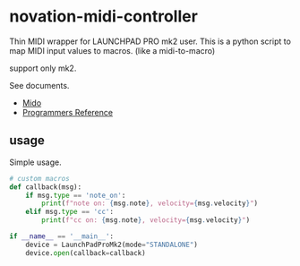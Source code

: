 # novation-midi-controller

Thin MIDI wrapper for LAUNCHPAD PRO mk2 user.
This is a python script to map MIDI input values to macros. (like a midi-to-macro)

support only mk2.

See documents.
- [Mido](https://mido.readthedocs.io/en/latest/index.html)
- [Programmers Reference](https://downloads.novationmusic.com/novation/launchpad-mk2/launchpad-pro)

## usage
Simple usage.

``` python
# custom macros
def callback(msg):
    if msg.type == 'note_on':
        print(f"note on: {msg.note}, velocity={msg.velocity}")
    elif msg.type == 'cc':
        print(f"cc on: {msg.note}, velocity={msg.velocity}")

if __name__ == '__main__':
    device = LaunchPadProMk2(mode="STANDALONE")
    device.open(callback=callback)
```